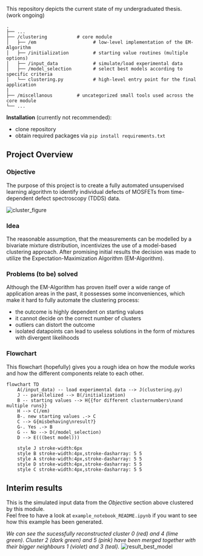 
This repository depicts the current state of my undergraduated thesis. (work ongoing)

    .
    ├── ...
    ├── /clustering           # core module
    │   ├── /em                     # low-level implementation of the EM-Algorithm
    │   ├── /initialization         # starting value routines (multiple options)
    │   ├── /input_data             # simulate/load experimental data
    │   ├── /model_selection        # select best models according to specific criteria
    │   └── clustering.py           # high-level entry point for the final application
    |
    ├── /miscellanous         # uncategorized small tools used across the core module
    └── ...

**Installation** (currently not recommended): 
* clone repository
* obtain required packages via ```pip install requirements.txt``` 


## Project Overview
### Objective

The purpose of this project is to create a fully automated unsupervised learning algorithm to identify individual defects of MOSFETs from time-dependent defect spectroscopy (TDDS) data.

![cluster_figure](https://user-images.githubusercontent.com/97874941/207207841-bc978c52-2cd5-4f18-b1fe-e30661fea504.svg)

### Idea

The reasonable assumption, that the measurements can be modelled 
by a bivariate mixture distribution, incentivizes the use of a model-based clustering approach. After promising initial results 
the decision was made to utilize the Expectation-Maximization Algorithm (EM-Algorithm).

### Problems (to be) solved
Although the EM-Algorithm has proven itself over a wide range of application areas in the past, 
it possesses some inconveniences, which make it hard to fully automate the clustering process:

* the outcome is highly dependent on starting values
* it cannot decide on the correct number of clusters   
* outliers can distort the outcome
* isolated datapoints can lead to useless solutions in the form of mixtures with divergent likelihoods

 
### Flowchart
This flowchart (hopefully) gives you a rough idea on how the module works and how the different components relate to each other. 

```mermaid
flowchart TD
    A(/input_data) -- load experimental data --> J(clustering.py)
    J -- parallelized --> B(/initialization)
    B -- starting values --> H{{for different clusternumbers\nand multiple runs}}
    H --> C(/em)
    B-. new starting values .-> C
    C --> G{misbehaving\nresult?}
    G-. Yes .-> B
    G -- No --> D(/model_selection)
    D --> E(((best model)))
    
    style J stroke-width:6px
    style B stroke-width:4px,stroke-dasharray: 5 5
    style A stroke-width:4px,stroke-dasharray: 5 5
    style D stroke-width:4px,stroke-dasharray: 5 5
    style C stroke-width:4px,stroke-dasharray: 5 5
```
    

  
## Interim results
This is the simulated input data from the *Objective* section above clustered by this module.  
Feel free to have a look at ```example_notebook_README.ipynb``` if you want to see how this example has been generated.  
  

*We can see the sucessfully reconstructed cluster 0 (red) and 4 (lime green). Cluster 2 (dark green) and 5 (pink) have been merged together with their bigger neighbours 1 (violet) and 3 (teal).*
![result_best_model](https://user-images.githubusercontent.com/97874941/207207821-f3f879fa-a809-4528-8470-09d96e48fa87.svg)


